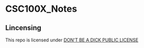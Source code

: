 # CSC100X_Notes

## Lincensing
This repo is licensed under [DON'T BE A DICK PUBLIC LICENSE](http://www.dbad-license.org)

